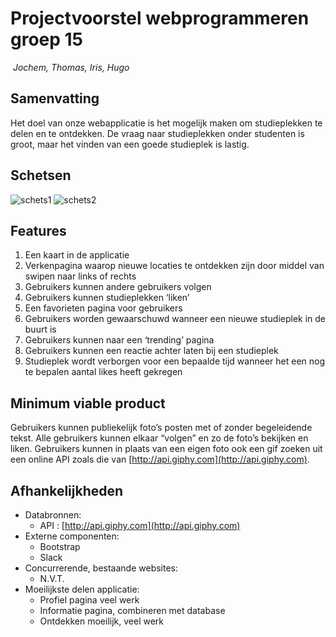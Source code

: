 # Projectvoorstel webprogrammeren groep 15
​
*Jochem, Thomas, Iris, Hugo*
​
## Samenvatting
Het doel van onze webapplicatie is het mogelijk maken om studieplekken te delen en te ontdekken. De vraag naar studieplekken onder studenten is groot, maar het vinden van een goede studieplek is lastig.
​
## Schetsen
![schets1](https://lh4.googleusercontent.com/2SD-9bwrHMw_U4cKQIwSJbyUrAzmR4QlMtxOrE57MyNMBoIpvcZegdcQ6iWyq91WzL8ZcmELs-uM-27oi9vf9xZSZaFde_Tq9O5ehxNhzSXyirTZgmvi-PFqx4JZzb0Bmz6Yp3K3)
![schets2](https://lh6.googleusercontent.com/bze-bhd0OkJ1xY_Rc4YbIVOIsw1xslsC9MD2u_yfnXa_05-X4tydp3UuX878NseUxqbnIBJ_uQcYqF7hIyqbWJ4GYwPYXiFugN8KgDE0)
​
## Features
1. Een kaart in de applicatie
2. Verkenpagina waarop nieuwe locaties te ontdekken zijn door middel van swipen naar links of rechts
3. Gebruikers kunnen andere gebruikers volgen
4. Gebruikers kunnen studieplekken ‘liken’
5. Een favorieten pagina voor gebruikers
6. Gebruikers worden gewaarschuwd wanneer een nieuwe studieplek in de buurt is
7. Gebruikers kunnen naar een ‘trending’ pagina
8. Gebruikers kunnen een reactie achter laten bij een studieplek
9. Studieplek wordt verborgen voor een bepaalde tijd wanneer het een nog te bepalen aantal likes heeft gekregen
​
## Minimum viable product
Gebruikers kunnen publiekelijk foto’s posten met of zonder begeleidende tekst. Alle gebruikers kunnen elkaar “volgen” en zo de foto’s bekijken en liken. Gebruikers kunnen in plaats van een eigen foto ook een gif zoeken uit een online API zoals die van [http://api.giphy.com](http://api.giphy.com).
​
## Afhankelijkheden
* Databronnen:
    * API : [http://api.giphy.com](http://api.giphy.com)
* Externe componenten:
    * Bootstrap
    * Slack
* Concurrerende, bestaande websites:
    * N.V.T.
* Moeilijkste delen applicatie:
    * Profiel pagina veel werk
    * Informatie pagina, combineren met database
    * Ontdekken moeilijk, veel werk